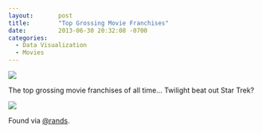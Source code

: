 ```yaml
---
layout:       post
title:        "Top Grossing Movie Franchises"
date:         2013-06-30 20:32:08 -0700
categories:
  - Data Visualization
  - Movies
---
```


 ![](/attachments/35a1074082b9660ee9a4f21c3a978ace/image.png)  

 The top grossing movie franchises of all time… Twilight beat out Star Trek? 

  ![](/attachments/7c0c8568f26e0110915eea9b4ae6d40e/image.png) 

 Found via  [@rands](https://mobile.twitter.com/rands/status/351050892918784000). 

 
